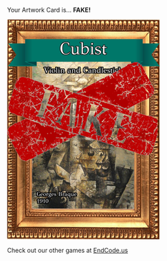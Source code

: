 Your Artwork Card is... 
  **FAKE!**
 
 ![alt text](ArtworViolin_and_Candle_Fake[face,1].png?raw=true "Artwork Card")  
 
 
 
 
 
 Check out our other games at [EndCode.us](https://endcode.us/)